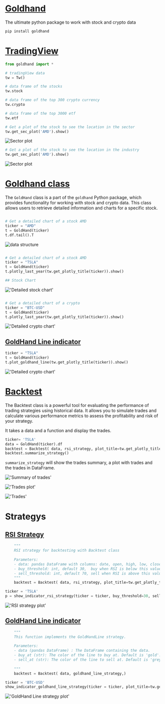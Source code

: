 
# [Goldhand](https://github.com/misrori/goldhand)
The ultimate python package to work with stock and crypto data

```bash
pip install goldhand
```


# [TradingView]((https://github.com/misrori/goldhand/tw.py))


```python
from goldhand import *

# tradingView data
tw = Tw()

# data frame of the stocks 
tw.stock

# data frame of the top 300 crypto currency
tw.crypto

# data frame of the top 3000 etf
tw.etf

```

```python
# Get a plot of the stock to see the location in the sector 
tw.get_sec_plot('AMD').show()

```
![Sector plot](https://github.com/misrori/goldhand/blob/main/img/sec_plot.png?raw=true "Sector location of FDS")


```python
# Get a plot of the stock to see the location in the industry 
tw.get_sec_plot('AMD').show()

```
![Sector plot](https://github.com/misrori/goldhand/blob/main/img/ind_plot.png?raw=true  "Sector location of FDS")



# [Goldhand class](https://github.com/misrori/goldhand/stock.py)

The `GoldHand` class is a part of the `goldhand` Python package, which provides functionality for working with stock and crypto data. This class allows users to retrieve detailed information and charts for a specific stock.



```python

# Get a detailed chart of a stock AMD
ticker = "AMD"
t = GoldHand(ticker)
t.df.tail().T
```
![data structure](https://github.com/misrori/goldhand/blob/main/img/df_structure.png?raw=true "data structure")


```python

# Get a detailed chart of a stock AMD
ticker = "TSLA"
t = GoldHand(ticker)
t.plotly_last_year(tw.get_plotly_title(ticker)).show()

## Stock Chart

```
!['Detailed stock chart'](https://github.com/misrori/goldhand/blob/main/img/stock_plot.png?raw=true  "Stock plot")

```python

# Get a detailed chart of a crypto
ticker = "BTC-USD"
t = GoldHand(ticker)
t.plotly_last_year(tw.get_plotly_title(ticker)).show()


```
!['Detailed crypto chart'](https://github.com/misrori/goldhand/blob/main/img/crypto_plot.png?raw=true  "crypto plot")


## [GoldHand Line indicator](https://gist.github.com/misrori/ae77642c31fb1a973c7627cc077a1df2) 


```python
ticker = "TSLA"
t = GoldHand(ticker)
t.plot_goldhand_line(tw.get_plotly_title(ticker)).show()

```
!['Detailed crypto chart'](https://github.com/misrori/goldhand/blob/main/img/goldhand_line_plot.png?raw=true  "crypto plot")



# [Backtest](https://github.com/misrori/goldhand/backtest.py)

The Backtest class is a powerful tool for evaluating the performance of trading strategies using historical data. It allows you to simulate trades and calculate various performance metrics to assess the profitability and risk of your strategy.

It takes a data and a function and display the trades. 



```python
ticker= 'TSLA'
data = GoldHand(ticker).df
backtest = Backtest( data, rsi_strategy, plot_title=tw.get_plotly_title(ticker),  buy_threshold=30, sell_threshold=70)
backtest.summarize_strategy()

```
`summarize_strategy`  will  show the trades summary, a plot with trades and the trades in DataFrame.


!['Summary of trades'](https://github.com/misrori/goldhand/blob/main/img/tradesdf.png?raw=true  "summary of trades")

!['Trades plot'](https://github.com/misrori/goldhand/blob/main/img/backtest_plot.png?raw=true  "trades plot")

!['Trades'](https://github.com/misrori/goldhand/blob/main/img/trades_summary.png?raw=true  "trades df")


# Strategys

## [RSI Strategy](https://github.com/misrori/goldhand/strategy_rsi.py)

```python
    """
    RSI strategy for backtesting with Backtest class
    
    Parameters:
    - data: pandas DataFrame with columns: date, open, high, low, close, volume and rsi
    - buy_threshold: int, default 30,  buy when RSI is below this value
    - sell_threshold: int, default 70, sell when RSI is above this value
    """
    backtest = Backtest( data, rsi_strategy, plot_title=tw.get_plotly_title(ticker),  buy_threshold=30, sell_threshold=70)

```


```python
ticker = 'TSLA'
p = show_indicator_rsi_strategy(ticker = ticker, buy_threshold=30, sell_threshold=70, plot_title=tw.get_plotly_title(ticker), add_strategy_summary=True)
```
!['RSI strategy plot'](https://github.com/misrori/goldhand/blob/main/img/rsi_strategy_plot.png?raw=true  "RSI Strategy plot")

## [GoldHand Line indicator](https://github.com/misrori/goldhand/strategy_goldhand_line.py) 

```python
    """
    This function implements the GoldHandLine strategy.
    
    Parameters:
    - data (pandas DataFrame) : The DataFrame containing the data.
    - buy_at (str): The color of the line to buy at. Default is 'gold'.
    - sell_at (str): The color of the line to sell at. Default is 'grey'.
    
    """
    backtest = Backtest( data, goldhand_line_strategy,)

```

```python
ticker = 'BTC-USD'
show_indicator_goldhand_line_strategy(ticker = ticker, plot_title=tw.get_plotly_title(ticker), buy_at='gold', sell_at='blue',  add_strategy_summary=True)
```
!['GoldHand Line strategy plot'](https://github.com/misrori/goldhand/blob/main/img/goldhand_line_strategy_plot.png?raw=true  "GoldHand Line Strategy plot")



